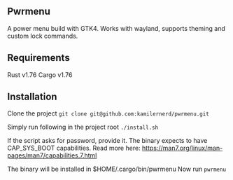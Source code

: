 ## Pwrmenu
A power menu build with GTK4. Works with wayland, supports theming and custom
lock commands.

## Requirements
Rust v1.76
Cargo v1.76

## Installation
Clone the project
```git clone git@github.com:kamilernerd/pwrmenu.git```

Simply run following in the project root
```./install.sh```

If the script asks for password, provide it. The binary expects to have
CAP_SYS_BOOT capabilities.
Read more here: https://man7.org/linux/man-pages/man7/capabilities.7.html

The binary will be installed in $HOME/.cargo/bin/pwrmenu
Now run ```pwrmenu```
